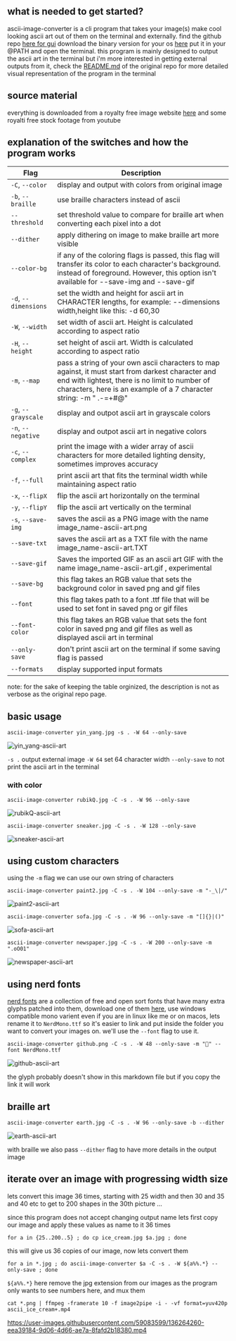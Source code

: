 ## what is needed to get started?
ascii-image-converter is a cli program that takes your image(s) make cool looking ascii art out of them on the terminal and externally. find the github repo [here for gui](https://github.com/TheZoraiz/ascii-image-converter) download the binary version for your os [here](https://github.com/TheZoraiz/ascii-image-converter/releases/tag/v1.11.0) put it in your @PATH and open the terminal. this program is mainly designed to output the ascii art in the terminal but i'm more interested in getting external outputs from it, check the [README.md](https://github.com/TheZoraiz/ascii-image-converter/blob/master/README.md) of the original repo for more detailed visual representation of the program in the terminal

## source material
everything is downloaded from a royalty free image website [here](https://free-images.com/) and some royalti free stock footage from youtube

## explanation of the switches and how the program works
| Flag | Description |
| --- | --- |
| `-C`, `--color` | display and output with colors from original image |
| `-b`, `--braille` | use braille characters instead of ascii |
| `--threshold` | set threshold value to compare for braille art when converting each pixel into a dot |
| `--dither` | apply dithering on image to make braille art more visible |
| `--color-bg` | if any of the coloring flags is passed, this flag will transfer its color to each character's background. instead of foreground. However, this option isn't available for --save-img and --save-gif |
| `-d`, `--dimensions` | set the width and height for ascii art in CHARACTER lengths, for example: --dimensions width,height like this: -d 60,30|
| `-W`, `--width` | set width of ascii art. Height is calculated according to aspect ratio |
| `-H`, `--height` | set height of ascii art. Width is calculated according to aspect ratio |
| `-m`, `--map` | pass a string of your own ascii characters to map against, it must start from darkest character and end with lightest, there is no limit to number of characters, here is an example of a 7 character string: -m " .-=+#@" |
| `-g`, `--grayscale` | display and outpot ascii art in grayscale colors |
| `-n`, `--negative` | display and outpot ascii art in negative colors |
| `-c`, `--complex` | print the image with a wider array of ascii characters for more detailed lighting density, sometimes improves accuracy |
| `-f`, `--full` | print ascii art that fits the terminal width while maintaining aspect ratio |
| `-x`, `--flipX` | flip the ascii art horizontally on the terminal |
| `-y`, `--flipY` | flip the ascii art vertically on the terminal |
| `-s`, `--save-img` | saves the ascii as a PNG image with the name image_name-ascii-art.png |
| `--save-txt` | saves the ascii art as a TXT file with the name image_name-ascii-art.TXT |
| `--save-gif` | Saves the imported GIF as an ascii art GIF with the name image_name-ascii-art.gif , experimental |
| `--save-bg` | this flag takes an RGB value that sets the background color in saved png and gif files |
| `--font` | this flag takes path to a font .ttf file that will be used to set font in saved png or gif files |
| `--font-color` | this flag takes an RGB value that sets the font color in saved png and gif files as well as displayed ascii art in terminal |
| `--only-save` | don't print ascii art on the terminal if some saving flag is passed |
| `--formats` | display supported input formats |

note: for the sake of keeping the table orginized, the description is not as verbose as the original repo page.

## basic usage
```
ascii-image-converter yin_yang.jpg -s . -W 64 --only-save
```
![yin_yang-ascii-art](https://user-images.githubusercontent.com/59083599/136243139-541425e3-82d0-4222-9cf9-c1ed8f3e7796.png)

`-s .` output external image `-W 64` set 64 character width `--only-save` to not print the ascii art in the terminal

### with color
```
ascii-image-converter rubikQ.jpg -C -s . -W 96 --only-save
```
![rubikQ-ascii-art](https://user-images.githubusercontent.com/59083599/136244404-95ad4260-1e7f-4f2b-b8bb-5e429703a110.jpg)

```
ascii-image-converter sneaker.jpg -C -s . -W 128 --only-save
```
![sneaker-ascii-art](https://user-images.githubusercontent.com/59083599/136244547-8cf39735-1578-4c05-855c-9c84a6fe2b4b.jpg)

## using custom characters
using the `-m` flag we can use our own string of characters
```
ascii-image-converter paint2.jpg -C -s . -W 104 --only-save -m "-_\|/"
```
![paint2-ascii-art](https://user-images.githubusercontent.com/59083599/136245496-4627865c-4014-435e-9425-ce9f7828c512.jpg)

```
ascii-image-converter sofa.jpg -C -s . -W 96 --only-save -m "[]{}|()"
```
![sofa-ascii-art](https://user-images.githubusercontent.com/59083599/136248549-f60c32fe-089e-4e83-a7f1-02de30f0cbb9.jpg)

```
ascii-image-converter newspaper.jpg -C -s . -W 200 --only-save -m ".oO01"
```
![newspaper-ascii-art](https://user-images.githubusercontent.com/59083599/136247425-2e30dac0-4ef8-4cd3-a3f0-5e80f5c5fee4.jpg)

## using nerd fonts
[nerd fonts](https://www.nerdfonts.com/#home) are a collection of free and open sort fonts that have many extra glyphs patched into them, download one of them [here](https://www.nerdfonts.com/font-downloads), use windows compatible mono varient even if you are in linux like me or on macos, lets rename it to `NerdMono.ttf` so it's easier to link and put inside the folder you want to convert your images on. we'll use the `--font` flag to use it.
```
ascii-image-converter github.png -C -s . -W 48 --only-save -m "" --font NerdMono.ttf
```
![github-ascii-art](https://user-images.githubusercontent.com/59083599/136251225-edfe33a8-ab77-409c-873a-4baf43abcf7f.png)

the glyph probably doesn't show in this markdown file but if you copy the link it will work

## braille art
```
ascii-image-converter earth.jpg -C -s . -W 96 --only-save -b --dither
```
![earth-ascii-art](https://user-images.githubusercontent.com/59083599/136256903-0545bc11-273b-4c8a-985f-bf274a72c81b.jpg)

with braille we also pass `--dither` flag to have more details in the output image

## iterate over an image with progressing width size
lets convert this image 36 times, starting with 25 width and then 30 and 35 and 40 etc to get to 200 shapes in the 30th picture ...

since this program does not accept changing output name lets first copy our image and apply these values as name to it 36 times
```
for a in {25..200..5} ; do cp ice_cream.jpg $a.jpg ; done 
```
this will give us 36 copies of our image, now lets convert them
```
for a in *.jpg ; do ascii-image-converter $a -C -s . -W ${a%%.*} --only-save ; done
```
`${a%%.*}` here remove the jpg extension from our images as the program only wants to see numbers here, and mux them
```
cat *.png | ffmpeg -framerate 10 -f image2pipe -i - -vf format=yuv420p ascii_ice_cream+.mp4 
```
https://user-images.githubusercontent.com/59083599/136264260-eea39184-9d06-4d66-ae7a-8fafd2b18380.mp4
